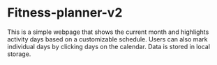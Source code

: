# Fitness-planner-v2
This is a simple webpage that shows the current month and highlights activity days based on a customizable schedule. Users can also mark individual days by clicking days on the calendar. Data is stored in local storage.

